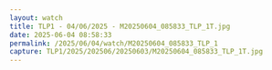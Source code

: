 ```yaml
---
layout: watch
title: TLP1 - 04/06/2025 - M20250604_085833_TLP_1T.jpg
date: 2025-06-04 08:58:33
permalink: /2025/06/04/watch/M20250604_085833_TLP_1
capture: TLP1/2025/202506/20250603/M20250604_085833_TLP_1T.jpg
---
```

